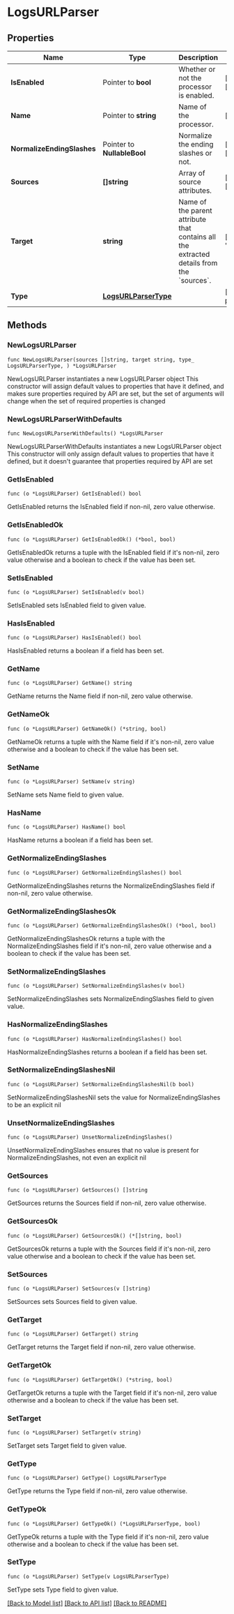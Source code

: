 # LogsURLParser

## Properties

Name | Type | Description | Notes
------------ | ------------- | ------------- | -------------
**IsEnabled** | Pointer to **bool** | Whether or not the processor is enabled. | [optional] [default to false]
**Name** | Pointer to **string** | Name of the processor. | [optional] 
**NormalizeEndingSlashes** | Pointer to **NullableBool** | Normalize the ending slashes or not. | [optional] [default to false]
**Sources** | **[]string** | Array of source attributes. | [default to ["http.url"]]
**Target** | **string** | Name of the parent attribute that contains all the extracted details from the &#x60;sources&#x60;. | [default to "http.url_details"]
**Type** | [**LogsURLParserType**](LogsURLParserType.md) |  | [default to "url-parser"]

## Methods

### NewLogsURLParser

`func NewLogsURLParser(sources []string, target string, type_ LogsURLParserType, ) *LogsURLParser`

NewLogsURLParser instantiates a new LogsURLParser object
This constructor will assign default values to properties that have it defined,
and makes sure properties required by API are set, but the set of arguments
will change when the set of required properties is changed

### NewLogsURLParserWithDefaults

`func NewLogsURLParserWithDefaults() *LogsURLParser`

NewLogsURLParserWithDefaults instantiates a new LogsURLParser object
This constructor will only assign default values to properties that have it defined,
but it doesn't guarantee that properties required by API are set

### GetIsEnabled

`func (o *LogsURLParser) GetIsEnabled() bool`

GetIsEnabled returns the IsEnabled field if non-nil, zero value otherwise.

### GetIsEnabledOk

`func (o *LogsURLParser) GetIsEnabledOk() (*bool, bool)`

GetIsEnabledOk returns a tuple with the IsEnabled field if it's non-nil, zero value otherwise
and a boolean to check if the value has been set.

### SetIsEnabled

`func (o *LogsURLParser) SetIsEnabled(v bool)`

SetIsEnabled sets IsEnabled field to given value.

### HasIsEnabled

`func (o *LogsURLParser) HasIsEnabled() bool`

HasIsEnabled returns a boolean if a field has been set.

### GetName

`func (o *LogsURLParser) GetName() string`

GetName returns the Name field if non-nil, zero value otherwise.

### GetNameOk

`func (o *LogsURLParser) GetNameOk() (*string, bool)`

GetNameOk returns a tuple with the Name field if it's non-nil, zero value otherwise
and a boolean to check if the value has been set.

### SetName

`func (o *LogsURLParser) SetName(v string)`

SetName sets Name field to given value.

### HasName

`func (o *LogsURLParser) HasName() bool`

HasName returns a boolean if a field has been set.

### GetNormalizeEndingSlashes

`func (o *LogsURLParser) GetNormalizeEndingSlashes() bool`

GetNormalizeEndingSlashes returns the NormalizeEndingSlashes field if non-nil, zero value otherwise.

### GetNormalizeEndingSlashesOk

`func (o *LogsURLParser) GetNormalizeEndingSlashesOk() (*bool, bool)`

GetNormalizeEndingSlashesOk returns a tuple with the NormalizeEndingSlashes field if it's non-nil, zero value otherwise
and a boolean to check if the value has been set.

### SetNormalizeEndingSlashes

`func (o *LogsURLParser) SetNormalizeEndingSlashes(v bool)`

SetNormalizeEndingSlashes sets NormalizeEndingSlashes field to given value.

### HasNormalizeEndingSlashes

`func (o *LogsURLParser) HasNormalizeEndingSlashes() bool`

HasNormalizeEndingSlashes returns a boolean if a field has been set.

### SetNormalizeEndingSlashesNil

`func (o *LogsURLParser) SetNormalizeEndingSlashesNil(b bool)`

 SetNormalizeEndingSlashesNil sets the value for NormalizeEndingSlashes to be an explicit nil

### UnsetNormalizeEndingSlashes
`func (o *LogsURLParser) UnsetNormalizeEndingSlashes()`

UnsetNormalizeEndingSlashes ensures that no value is present for NormalizeEndingSlashes, not even an explicit nil
### GetSources

`func (o *LogsURLParser) GetSources() []string`

GetSources returns the Sources field if non-nil, zero value otherwise.

### GetSourcesOk

`func (o *LogsURLParser) GetSourcesOk() (*[]string, bool)`

GetSourcesOk returns a tuple with the Sources field if it's non-nil, zero value otherwise
and a boolean to check if the value has been set.

### SetSources

`func (o *LogsURLParser) SetSources(v []string)`

SetSources sets Sources field to given value.


### GetTarget

`func (o *LogsURLParser) GetTarget() string`

GetTarget returns the Target field if non-nil, zero value otherwise.

### GetTargetOk

`func (o *LogsURLParser) GetTargetOk() (*string, bool)`

GetTargetOk returns a tuple with the Target field if it's non-nil, zero value otherwise
and a boolean to check if the value has been set.

### SetTarget

`func (o *LogsURLParser) SetTarget(v string)`

SetTarget sets Target field to given value.


### GetType

`func (o *LogsURLParser) GetType() LogsURLParserType`

GetType returns the Type field if non-nil, zero value otherwise.

### GetTypeOk

`func (o *LogsURLParser) GetTypeOk() (*LogsURLParserType, bool)`

GetTypeOk returns a tuple with the Type field if it's non-nil, zero value otherwise
and a boolean to check if the value has been set.

### SetType

`func (o *LogsURLParser) SetType(v LogsURLParserType)`

SetType sets Type field to given value.



[[Back to Model list]](../README.md#documentation-for-models) [[Back to API list]](../README.md#documentation-for-api-endpoints) [[Back to README]](../README.md)


